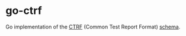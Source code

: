# go-ctrf

Go implementation of the [CTRF](https://ctrf.io/) (Common Test Report Format) [schema](https://ctrf.io/docs/category/schema).
